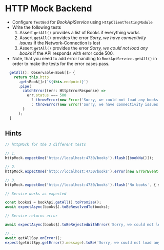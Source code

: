 # HTTP Mock Backend
- Configure `TestBed` for _BookApiService_ using `HttpClientTestingModule`
- Write the following tests
    1. Assert `getAll()` provides a list of Books if everything works
    2. Assert `getAll()` provides the error _Sorry, we have connectivity issues_ if the Network-Connection is lost
    3. Assert `getAll()` provides the error _Sorry, we could not load any books_ if the API responds with error code 500.
- Note, that you need to add error handling to `BookApiService.getAll()` in order to make the tests for the error cases pass.

```ts
  getAll(): Observable<Book[]> {
    return this.http
      .get<Book[]>(`${this.endpoint}`)
      .pipe(
        catchError((err: HttpErrorResponse) =>
          err.status === 500
            ? throwError(new Error('Sorry, we could not load any books'))
            : throwError(new Error('Sorry, we have connectivity issues.'))
        )
      );
  }
 ```

## Hints

```ts
// httpMock for the 3 different tests

// 1.
httpMock.expectOne('http://localhost:4730/books').flush([bookNa()]);

// 2.
httpMock.expectOne('http://localhost:4730/books').error(new ErrorEvent('Network error.'));

// 3.
httpMock.expectOne('http://localhost:4730/books').flush('No books', { status: 500, statusText: 'The API hung up' });

// Service works as expected

const books$ = bookApi.getAll().toPromise();
await expectAsync(books$).toBeResolvedTo(books);

// Service returns error

await expectAsync(books$).toBeRejectedWithError('Sorry, we could not load any books');

// ..
await getAllSpy.onError();
expect(getAllSpy.getError().message).toBe('Sorry, we could not load any books');
   
```
